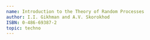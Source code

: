 ```yaml
---
name: Introduction to the Theory of Random Processes
author: I.I. Gikhman and A.V. Skorokhod
ISBN: 0-486-69387-2
topic: techno
---
```

